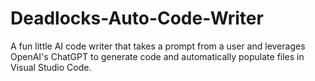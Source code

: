 # Deadlocks-Auto-Code-Writer
A fun little AI code writer that takes a prompt from a user and leverages OpenAI's ChatGPT to generate code and automatically populate files in Visual Studio Code.
